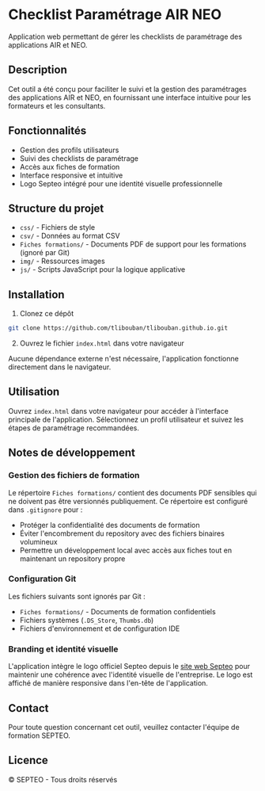 # Checklist Paramétrage AIR NEO

Application web permettant de gérer les checklists de paramétrage des applications AIR et NEO.

## Description

Cet outil a été conçu pour faciliter le suivi et la gestion des paramétrages des applications AIR et NEO, en fournissant une interface intuitive pour les formateurs et les consultants.

## Fonctionnalités

- Gestion des profils utilisateurs
- Suivi des checklists de paramétrage
- Accès aux fiches de formation
- Interface responsive et intuitive
- Logo Septeo intégré pour une identité visuelle professionnelle

## Structure du projet

- `css/` - Fichiers de style
- `csv/` - Données au format CSV
- `Fiches formations/` - Documents PDF de support pour les formations (ignoré par Git)
- `img/` - Ressources images
- `js/` - Scripts JavaScript pour la logique applicative

## Installation

1. Clonez ce dépôt

```bash
git clone https://github.com/tlibouban/tlibouban.github.io.git
```

2. Ouvrez le fichier `index.html` dans votre navigateur

Aucune dépendance externe n'est nécessaire, l'application fonctionne directement dans le navigateur.

## Utilisation

Ouvrez `index.html` dans votre navigateur pour accéder à l'interface principale de l'application. Sélectionnez un profil utilisateur et suivez les étapes de paramétrage recommandées.

## Notes de développement

### Gestion des fichiers de formation

Le répertoire `Fiches formations/` contient des documents PDF sensibles qui ne doivent pas être versionnés publiquement. Ce répertoire est configuré dans `.gitignore` pour :
- Protéger la confidentialité des documents de formation
- Éviter l'encombrement du repository avec des fichiers binaires volumineux
- Permettre un développement local avec accès aux fiches tout en maintenant un repository propre

### Configuration Git

Les fichiers suivants sont ignorés par Git :
- `Fiches formations/` - Documents de formation confidentiels
- Fichiers systèmes (`.DS_Store`, `Thumbs.db`)
- Fichiers d'environnement et de configuration IDE

### Branding et identité visuelle

L'application intègre le logo officiel Septeo depuis le [site web Septeo](https://www.septeo.com/fr) pour maintenir une cohérence avec l'identité visuelle de l'entreprise. Le logo est affiché de manière responsive dans l'en-tête de l'application.

## Contact

Pour toute question concernant cet outil, veuillez contacter l'équipe de formation SEPTEO.

## Licence

© SEPTEO - Tous droits réservés
